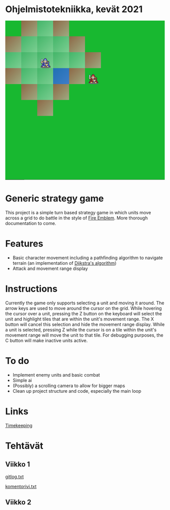 # Ohjelmistotekniikka, kevät 2021

![](https://github.com/RadicalOyster/ot-harjoitustyo/blob/master/screenshot.png)

# Generic strategy game
This project is a simple turn based strategy game in which units move across a grid to do battle in the style of [Fire Emblem](https://en.wikipedia.org/wiki/Fire_Emblem:_Shadow_Dragon_and_the_Blade_of_Light). More thorough documentation to come.

# Features
* Basic character movement including a pathfinding algorithm to navigate terrain (an implementation of [Dijkstra's algorithm](https://en.wikipedia.org/wiki/Dijkstra%27s_algorithm))
* Attack and movement range display

# Instructions
Currently the game only supports selecting a unit and moving it around.
The arrow keys are used to move around the cursor on the grid. While hovering the cursor over a unit, pressing the Z button on the keyboard will select the unit and highlight tiles that are within the unit's movement range. The X button will cancel this selection and hide the movement range display. While a unit is selected, pressing Z while the cursor is on a tile within the unit's movement range will move the unit to that tile.
For debugging purposes, the C button will make inactive units active.

# To do
* Implement enemy units and basic combat
* Simple ai
* (Possibly) a scrolling camera to allow for bigger maps
* Clean up project structure and code, especially the main loop

# Links

[Timekeeping](https://github.com/RadicalOyster/ot-harjoitustyo/blob/master/documentation/time%20spent.mkd)

# Tehtävät

## Viikko 1

[gitlog.txt](https://github.com/RadicalOyster/ot-harjoitustyo/blob/master/laskarit/viikko1/gitlog.txt)

[komentorivi.txt](https://github.com/RadicalOyster/ot-harjoitustyo/blob/master/laskarit/viikko1/komentorivi.txt)

## Viikko 2
